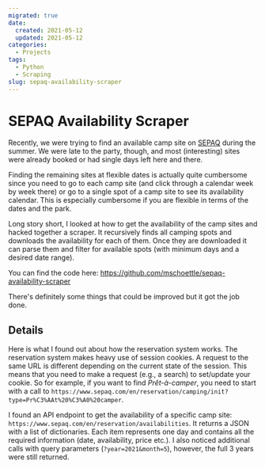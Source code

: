 ```yaml
---
migrated: true
date:
  created: 2021-05-12
  updated: 2021-05-12
categories:
  - Projects
tags:
  - Python
  - Scraping
slug: sepaq-availability-scraper
---
```


# SEPAQ Availability Scraper

Recently, we were trying to find an available camp site on [SEPAQ](https://www.sepaq.com) during the summer.
We were late to the party, though, and most (interesting) sites were already booked or had single days left here and there.

Finding the remaining sites at flexible dates is actually quite cumbersome since you need to go to each camp site (and click through a calendar week by week there) or go to a single spot of a camp site to see its availability calendar.
This is especially cumbersome if you are flexible in terms of the dates and the park.

Long story short, I looked at how to get the availability of the camp sites and hacked together a scraper.
It recursively finds all camping spots and downloads the availability for each of them.
Once they are downloaded it can parse them and filter for available spots (with minimum days and a desired date range).

You can find the code here: https://github.com/mschoettle/sepaq-availability-scraper

There's definitely some things that could be improved but it got the job done.

<!-- more -->

## Details

Here is what I found out about how the reservation system works.
The reservation system makes heavy use of session cookies.
A request to the same URL is different depending on the current state of the session.
This means that you need to make a request (e.g., a search) to set/update your cookie.
So for example, if you want to find _Prêt-à-camper_, you need to start with a call to `https://www.sepaq.com/en/reservation/camping/init?type=Pr%C3%AAt%20%C3%A0%20camper`.

I found an API endpoint to get the availability of a specific camp site: `https://www.sepaq.com/en/reservation/availabilities`.
It returns a JSON with a list of dictionaries.
Each item represents one day and contains all the required information (date, availability, price etc.).
I also noticed additional calls with query parameters (`?year=2021&month=5`), however, the full 3 years were still returned.
